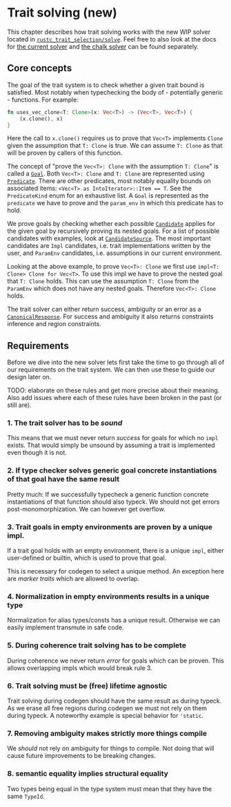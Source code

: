 # Trait solving (new)

This chapter describes how trait solving works with the new WIP solver located in
[`rustc_trait_selection/solve`][solve]. Feel free to also look at the docs for
[the current solver](../traits/resolution.hmtl) and [the chalk solver](./chalk.html)
can be found separately.

## Core concepts

The goal of the trait system is to check whether a given trait bound is satisfied.
Most notably when typechecking the body of - potentially generic - functions.
For example:

```rust
fn uses_vec_clone<T: Clone>(x: Vec<T>) -> (Vec<T>, Vec<T>) {
    (x.clone(), x)
}
```
Here the call to `x.clone()` requires us to prove that `Vec<T>` implements `Clone` given
the assumption that `T: Clone` is true. We can assume `T: Clone` as that will be proven by
callers of this function.

The concept of "prove the `Vec<T>: Clone` with the assumption `T: Clone`" is called a [`Goal`].
Both `Vec<T>: Clone` and `T: Clone` are represented using [`Predicate`]. There are other
predicates, most notably equality bounds on associated items: `<Vec<T> as IntoIterator>::Item == T`.
See the `PredicateKind` enum for an exhaustive list. A `Goal` is represented as the `predicate` we
have to prove and the `param_env` in which this predicate has to hold.

We prove goals by checking whether each possible [`Candidate`] applies for the given goal by
recursively proving its nested goals. For a list of possible candidates with examples, look at
[`CandidateSource`]. The most important candidates are `Impl` candidates, i.e. trait implementations
written by the user,  and `ParamEnv` candidates, i.e. assumptions in our current environment.

Looking at the above example, to prove `Vec<T>: Clone` we first use `impl<T: Clone> Clone for Vec<T>`.
To use this impl we have to prove the nested goal that `T: Clone` holds. This can use the
assumption `T: Clone` from the `ParamEnv` which does not have any nested goals.
Therefore `Vec<T>: Clone` holds.

The trait solver can either return success, ambiguity or an error as a [`CanonicalResponse`].
For success and ambiguity it also returns constraints inference and region constraints.

## Requirements

Before we dive into the new solver lets first take the time to go through all of our requirements
on the trait system. We can then use these to guide our design later on.

TODO: elaborate on these rules and get more precise about their meaning.
Also add issues where each of these rules have been broken in the past
(or still are).

### 1. The trait solver has to be *sound*

This means that we must never return *success* for goals for which no `impl` exists. That would
simply be unsound by assuming a trait is implemented even though it is not.

### 2. If type checker solves generic goal concrete instantiations of that goal have the same result

Pretty much: If we successfully typecheck a generic function concrete instantiations of that function
should also typeck. We should not get errors post-monomorphization. We can however get overflow.

### 3. Trait goals in empty environments are proven by a unique impl.

If a trait goal holds with an empty environment, there is a unique `impl`,
either user-defined or builtin, which is used to prove that goal.

This is necessary for codegen to select a unique method.
An exception here are *marker traits* which are allowed to overlap.

### 4. Normalization in empty environments results in a unique type

Normalization for alias types/consts has a unique result. Otherwise we can easily implement
transmute in safe code.

### 5. During coherence trait solving has to be complete

During coherence we never return *error* for goals which can be proven. This allows overlapping
impls which would break rule 3.

### 6. Trait solving must be (free) lifetime agnostic

Trait solving during codegen should have the same result as during typeck. As we erase
all free regions during codegen we must not rely on them during typeck. A noteworthy example
is special behavior for `'static`.

### 7. Removing ambiguity makes strictly more things compile

We *should* not rely on ambiguity for things to compile. Not doing that will cause future improvements to be breaking changes.

### 8. semantic equality implies structural equality

Two types being equal in the type system must mean that they have the same `TypeId`.


[solve]: https://doc.rust-lang.org/nightly/nightly-rustc/rustc_trait_selection/solve/index.html
[`Goal`]: https://doc.rust-lang.org/nightly/nightly-rustc/rustc_trait_selection/solve/struct.Goal.html
[`Predicate`]: https://doc.rust-lang.org/nightly/nightly-rustc/rustc_middle/ty/struct.Predicate.html
[`Candidate`]: https://doc.rust-lang.org/nightly/nightly-rustc/rustc_trait_selection/solve/assembly/struct.Candidate.html
[`CandidateSource`]: https://doc.rust-lang.org/nightly/nightly-rustc/rustc_trait_selection/solve/trait_goals/enum.CandidateSource.html
[`CanonicalResponse`]: https://doc.rust-lang.org/nightly/nightly-rustc/rustc_trait_selection/solve/type.CanonicalResponse.html